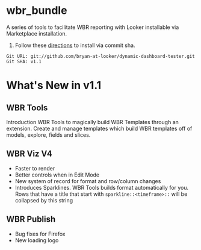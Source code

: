 # wbr_bundle

A series of tools to facilitate WBR reporting with Looker installable via Marketplace installation.

1) Follow these [directions](https://docs.looker.com/data-modeling/marketplace#installing_a_tool_from_a_git_url) to install via commit sha. 

```
Git URL: git://github.com/bryan-at-looker/dynamic-dashboard-tester.git
Git SHA: v1.1
```

# What's New in v1.1

## WBR Tools
Introduction WBR Tools to magically build WBR Templates through an extension. Create and manage templates which build WBR templates off of models, explore, fields and slices.

## WBR Viz V4
- Faster to render
- Better controls when in Edit Mode
- New system of record for format and row/column changes
- Introduces Sparklines. WBR Tools builds format automatically for you. Rows that have a title that start with `sparkline::<timeframe>::` will be collapsed by this string

## WBR Publish
- Bug fixes for Firefox
- New loading logo
